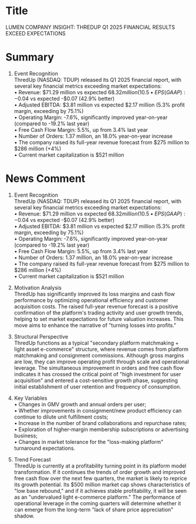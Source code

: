# Title
LUMEN COMPANY INSIGHT: THREDUP Q1 2025 FINANCIAL RESULTS EXCEED EXPECTATIONS

# Summary
1. Event Recognition  
ThredUp (NASDAQ: TDUP) released its Q1 2025 financial report, with several key financial metrics exceeding market expectations:  
   • Revenue: $71.29 million vs expected $68.32 million (10.5% year-on-year growth, exceeding by 4.4%)  
   • EPS (GAAP): -$0.04 vs expected -$0.07 (42.9% better)  
   • Adjusted EBITDA: $3.81 million vs expected $2.17 million (5.3% profit margin, exceeding by 75.1%)  
   • Operating Margin: -7.6%, significantly improved year-on-year (compared to -19.2% last year)  
   • Free Cash Flow Margin: 5.5%, up from 3.4% last year  
   • Number of Orders: 1.37 million, an 18.0% year-on-year increase  
   • The company raised its full-year revenue forecast from $275 million to $286 million (+4%)  
   • Current market capitalization is $521 million  

# News Comment
1. Event Recognition  
ThredUp (NASDAQ: TDUP) released its Q1 2025 financial report, with several key financial metrics exceeding market expectations:  
   • Revenue: $71.29 million vs expected $68.32 million (10.5% year-on-year growth, exceeding by 4.4%)  
   • EPS (GAAP): -$0.04 vs expected -$0.07 (42.9% better)  
   • Adjusted EBITDA: $3.81 million vs expected $2.17 million (5.3% profit margin, exceeding by 75.1%)  
   • Operating Margin: -7.6%, significantly improved year-on-year (compared to -19.2% last year)  
   • Free Cash Flow Margin: 5.5%, up from 3.4% last year  
   • Number of Orders: 1.37 million, an 18.0% year-on-year increase  
   • The company raised its full-year revenue forecast from $275 million to $286 million (+4%)  
   • Current market capitalization is $521 million  

2. Motivation Analysis  
ThredUp has significantly improved its loss margins and cash flow performance by optimizing operational efficiency and customer acquisition costs. The raised full-year revenue forecast is a positive confirmation of the platform's trading activity and user growth trends, helping to set market expectations for future valuation increases. This move aims to enhance the narrative of "turning losses into profits."  

3. Structural Perspective  
ThredUp functions as a typical "secondary platform matchmaking + light asset e-commerce" structure, where revenue comes from platform matchmaking and consignment commissions. Although gross margins are low, they can improve operating profit through scale and operational leverage. The simultaneous improvement in orders and free cash flow indicates it has crossed the critical point of "high investment for user acquisition" and entered a cost-sensitive growth phase, suggesting initial establishment of user retention and frequency of consumption.  

4. Key Variables  
   • Changes in GMV growth and annual orders per user;  
   • Whether improvements in consignment/new product efficiency can continue to dilute unit fulfillment costs;  
   • Increase in the number of brand collaborations and repurchase rates;  
   • Exploration of higher-margin membership subscriptions or advertising business;  
   • Changes in market tolerance for the "loss-making platform" turnaround expectations.  

5. Trend Forecast  
ThredUp is currently at a profitability turning point in its platform model transformation. If it continues the trends of order growth and improved free cash flow over the next few quarters, the market is likely to reprice its growth potential. Its $500 million market cap shows characteristics of "low base rebound," and if it achieves stable profitability, it will be seen as an "undervalued light e-commerce platform." The performance of operational leverage in the coming quarters will determine whether it can emerge from the long-term "lack of share price appreciation" shadow.
